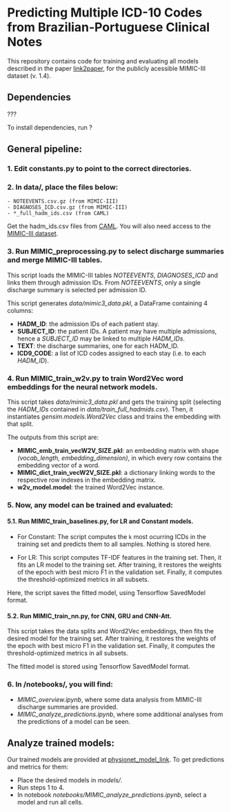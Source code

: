 
# Predicting Multiple ICD-10 Codes from Brazilian-Portuguese Clinical Notes


This repository contains code for training and evaluating all models described in the paper [link2paper](url), for the publicly acessible MIMIC-III dataset (v. 1.4).


## Dependencies

???

To install dependencies, run ?


## General pipeline:


### 1. Edit constants.py to point to the correct directories.

### 2. In data/, place the files below:
	- NOTEEVENTS.csv.gz (from MIMIC-III)
	- DIAGNOSES_ICD.csv.gz (from MIMIC-III)
	- *_full_hadm_ids.csv (from CAML)

Get the hadm_ids.csv files from [CAML](https://github.com/jamesmullenbach/caml-mimic). You will also need access to the [MIMIC-III dataset](https://mimic.physionet.org/gettingstarted/access/).
	
### 3. Run MIMIC_preprocessing.py to select discharge summaries and merge MIMIC-III tables.

This script loads the MIMIC-III tables *NOTEEVENTS*, *DIAGNOSES_ICD* and links them through admission IDs. From *NOTEEVENTS*, only a single discharge summary is selected per admission ID.

This script generates *data/mimic3_data.pkl*, a DataFrame containing 4 columns:

- **HADM_ID**: the admission IDs of each patient stay. 
- **SUBJECT_ID**: the patient IDs. A patient may have multiple admissions, hence a *SUBJECT_ID* may be linked to multiple *HADM_IDs*.
- **TEXT**: the discharge summaries, one for each HADM_ID.
- **ICD9_CODE**: a list of ICD codes assigned to each stay (i.e. to each *HADM_ID*).

### 4. Run MIMIC_train_w2v.py to train Word2Vec word embeddings for the neural network models.

This script takes *data/mimic3_data.pkl* and gets the training split (selecting the *HADM_IDs* contained in *data/train_full_hadmids.csv*).
Then, it instantiates *gensim.models.Word2Vec* class and trains the embedding with that split.

The outputs from this script are:
- **MIMIC_emb_train_vecW2V_SIZE.pkl**: an embedding matrix with shape *(vocab_length, embedding_dimension)*, in which every row contains the embedding vector of a word.
- **MIMIC_dict_train_vecW2V_SIZE.pkl**: a dictionary linking words to the respective row indexes in the embedding matrix.
- **w2v_model.model**: the trained Word2Vec instance.

### 5. Now, any model can be trained and evaluated:

#### 5.1. Run MIMIC_train_baselines.py, for LR and Constant models.

- For Constant:
The script computes the `k` most ocurring ICDs in the training set and predicts them to all samples. Nothing is stored here.

- For LR:
This script computes TF-IDF features in the training set. Then, it fits an LR model to the training set.
After training, it restores the weights of the epoch with best micro F1 in the validation set.
Finally, it computes the threshold-optimized metrics in all subsets.

Here, the script saves the fitted model, using Tensorflow SavedModel format.


#### 5.2. Run MIMIC_train_nn.py, for CNN, GRU and CNN-Att.

This script takes the data splits and Word2Vec embeddings, then fits the desired model for the training set.
After training, it restores the weights of the epoch with best micro F1 in the validation set.
Finally, it computes the threshold-optimized metrics in all subsets.

The fitted model is stored using Tensorflow SavedModel format.


### 6. In /notebooks/, you will find:
- *MIMIC_overview.ipynb*, where some data analysis from MIMIC-III discharge summaries are provided.
- *MIMIC_analyze_predictions.ipynb*, where some additional analyses from the predictions of a model can be seen.


## Analyze trained models:

Our trained models are provided at [physionet_model_link](url). To get predictions and metrics for them:

- Place the desired models in *models/*.
- Run steps 1 to 4. 
- In notebook *notebooks/MIMIC_analyze_predictions.ipynb*, select a model and run all cells.

